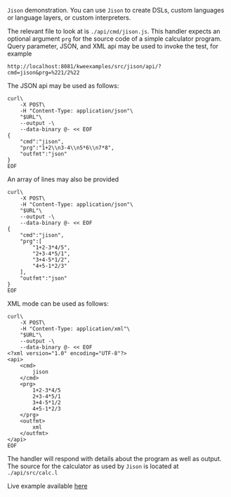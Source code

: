 `Jison` demonstration. You can use `Jison` to create DSLs, custom languages or language layers, or custom interpreters.

The relevant file to look at is `./api/cmd/jison.js`. This handler expects an optional argument `prg` for the source code of a simple calculator program. Query parameter, JSON, and XML api may be used to invoke the test, for example

```
http://localhost:8081/kweexamples/src/jison/api/?cmd=jison&prg=%221/2%22
```

The JSON api may be used as follows:
```
curl\
	-X POST\
	-H "Content-Type: application/json"\
	"$URL"\
	--output -\
	--data-binary @- << EOF
{
	"cmd":"jison",
	"prg":"1+2\\n3-4\\n5*6\\n7*8",
	"outfmt":"json"
}
EOF
```

An array of lines may also be provided

```
curl\
	-X POST\
	-H "Content-Type: application/json"\
	"$URL"\
	--output -\
	--data-binary @- << EOF
{
	"cmd":"jison",
	"prg":[
		"1+2-3*4/5",
		"2+3-4*5/1",
		"3+4-5*1/2",
		"4+5-1*2/3"
	],
	"outfmt":"json"
}
EOF
```

XML mode can be used as follows:

```
curl\
	-X POST\
	-H "Content-Type: application/xml"\
	"$URL"\
	--output -\
	--data-binary @- << EOF
<?xml version="1.0" encoding="UTF-8"?>
<api>
	<cmd>
		jison
	</cmd>
	<prg>
		1+2-3*4/5
		2+3-4*5/1
		3+4-5*1/2
		4+5-1*2/3
	</prg>
	<outfmt>
		xml
	</outfmt>
</api>
EOF
```

The handler will respond with details about the program as well as output. The source for the calculator as used by `Jison` is located at `./api/src/calc.l`

Live example available <a href="http://skullquake.dedicated.co.za/kweexamples/src/jison/api/?cmd=jison" target="_blank">here</a>
